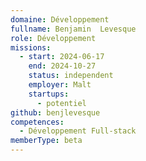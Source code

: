 ```yaml
---
domaine: Développement
fullname: Benjamin  Levesque
role: Développement
missions:
  - start: 2024-06-17
    end: 2024-10-27
    status: independent
    employer: Malt
    startups:
      - potentiel
github: benjlevesque
competences:
  - Développement Full-stack
memberType: beta
---
```

